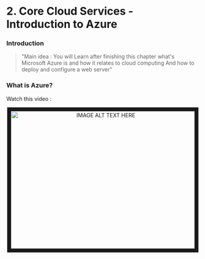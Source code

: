 # 2. Core Cloud Services - Introduction to Azure

### Introduction

> "Main idea : You will Learn after finishing this chapter what's Microsoft Azure is and how it relates to cloud computing
And how to deploy and configure a web server"

### What is Azure?

Watch this video :

<div align="center">
<a  href="http://www.youtube.com/watch?feature=player_embedded&v=KXkBZCe699A
" target="_blank"><img src="https://i.ytimg.com/vi/KXkBZCe699A/maxresdefault.jpg" 
alt="IMAGE ALT TEXT HERE" width="480" height="360" border="10" /></a>
</div>

